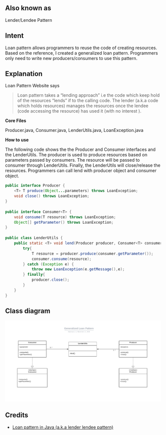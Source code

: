 ## Also known as

Lender/Lendee Pattern

## Intent
Loan pattern allows programmers to reuse the code of creating resources.
Based on the reference, I created a generalized loan pattern. Programmers only need to write new producers/consumers to use this pattern.

## Explanation
Loan Pattern Website says

> Loan pattern takes a “lending approach” i.e the code which keep hold of the resources “lends” if to the calling code. 
> The lender (a.k.a code which holds resources) manages the resources once the lendee (code accessing the resource) has used it (with no interest ).

 **Core Files**
 
 Producer.java, Consumer.java, LenderUtils.java, LoanException.java
 
 **How to use**

The following code shows the the Producer and Consumer interfaces and the LenderUtils. The producer is used to produce resources based 
on parameters passed by consumers. The resource will be passed to consumer through LenderUtils. 
Finally, the LenderUtils will close/release the resources. Programmers can call lend with producer object and consumer object.

```java
public interface Producer {
    <T> T produce(Object...parameters) throws LoanException;
    void close() throws LoanException;
}

public interface Consumer<T> {
    void consume(T resource) throws LoanException;
    Object[] getParameter() throws LoanException;
}

public class LenderUtils {
    public static <T> void lend(Producer producer, Consumer<T> consumer) throws LoanException{
        try{
            T resource = producer.produce(consumer.getParameter());
            consumer.consume(resource);
        } catch (Exception e) {
            throw new LoanException(e.getMessage(),e);
        } finally{
            producer.close();
        }
    }
}
```


## Class diagram

![alt text](./etc/Loan_Pattern.png "Loan Pattern Diagram")

## Credits

* [Loan pattern in Java (a.k.a lender lendee pattern)](https://www.javacodegeeks.com/2013/01/loan-pattern-in-java-a-k-a-lender-lendee-pattern.html)
